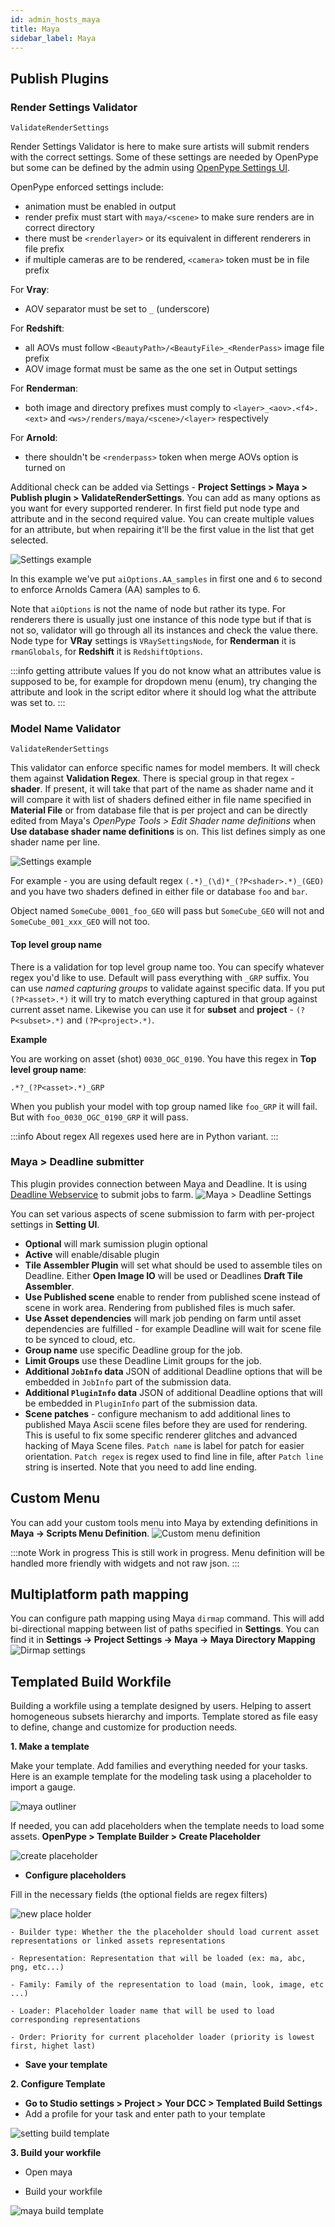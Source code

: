 ```yaml
---
id: admin_hosts_maya
title: Maya
sidebar_label: Maya
---
```


## Publish Plugins

### Render Settings Validator

`ValidateRenderSettings`

Render Settings Validator is here to make sure artists will submit renders
with the correct settings. Some of these settings are needed by OpenPype but some
can be defined by the admin using [OpenPype Settings UI](admin_settings.md).

OpenPype enforced settings include:

- animation must be enabled in output
- render prefix must start with `maya/<scene>` to make sure renders are in
correct directory
- there must be `<renderlayer>` or its equivalent in different renderers in
file prefix
- if multiple cameras are to be rendered, `<camera>` token must be in file prefix

For **Vray**:
- AOV separator must be set to `_` (underscore)

For **Redshift**:
- all AOVs must follow `<BeautyPath>/<BeautyFile>_<RenderPass>` image file prefix
- AOV image format must be same as the one set in Output settings

For **Renderman**:
- both image and directory prefixes must comply to `<layer>_<aov>.<f4>.<ext>` and `<ws>/renders/maya/<scene>/<layer>` respectively

For **Arnold**:
- there shouldn't be `<renderpass>` token when merge AOVs option is turned on

Additional check can be added via Settings - **Project Settings > Maya > Publish plugin > ValidateRenderSettings**.
You can add as many options as you want for every supported renderer. In first field put node type and attribute
and in the second required value. You can create multiple values for an attribute, but when repairing it'll be the first value in the list that get selected.

![Settings example](assets/maya-admin_render_settings_validator.png)

In this example we've put `aiOptions.AA_samples` in first one and `6` to second to enforce
Arnolds Camera (AA) samples to 6.

Note that `aiOptions` is not the name of node but rather its type. For renderers there is usually
just one instance of this node type but if that is not so, validator will go through all its
instances and check the value there. Node type for **VRay** settings is `VRaySettingsNode`, for **Renderman**
it is `rmanGlobals`, for **Redshift** it is `RedshiftOptions`.

:::info getting attribute values
If you do not know what an attributes value is supposed to be, for example for dropdown menu (enum), try changing the attribute and look in the script editor where it should log what the attribute was set to.
:::

### Model Name Validator

`ValidateRenderSettings`

This validator can enforce specific names for model members. It will check them against **Validation Regex**.
There is special group in that regex - **shader**. If present, it will take that part of the name as shader name
and it will compare it with list of shaders defined either in file name specified in **Material File** or from
database file that is per project and can be directly edited from Maya's *OpenPype Tools > Edit Shader name definitions* when
**Use database shader name definitions** is on. This list defines simply as one shader name per line.

![Settings example](assets/maya-admin_model_name_validator.png)

For example - you are using default regex `(.*)_(\d)*_(?P<shader>.*)_(GEO)` and you have two shaders defined
in either file or database `foo` and `bar`.

Object named `SomeCube_0001_foo_GEO` will pass but `SomeCube_GEO` will not and `SomeCube_001_xxx_GEO` will not too.

#### Top level group name
There is a validation for top level group name too. You can specify whatever regex you'd like to use. Default will
pass everything with `_GRP` suffix. You can use *named capturing groups* to validate against specific data. If you
put `(?P<asset>.*)` it will try to match everything captured in that group against current asset name. Likewise you can
use it for **subset** and **project** - `(?P<subset>.*)` and `(?P<project>.*)`.

**Example**

You are working on asset (shot) `0030_OGC_0190`. You have this regex in **Top level group name**:
```regexp
.*?_(?P<asset>.*)_GRP
```

When you publish your model with top group named like `foo_GRP` it will fail. But with `foo_0030_OGC_0190_GRP` it will pass.

:::info About regex
All regexes used here are in Python variant.
:::

### Maya > Deadline submitter
This plugin provides connection between Maya and Deadline. It is using [Deadline Webservice](https://docs.thinkboxsoftware.com/products/deadline/10.0/1_User%20Manual/manual/web-service.html) to submit jobs to farm.
![Maya > Deadline Settings](assets/maya-admin_submit_maya_job_to_deadline.png)

You can set various aspects of scene submission to farm with per-project settings in **Setting UI**.

 - **Optional** will mark sumission plugin optional
 - **Active** will enable/disable plugin
 - **Tile Assembler Plugin** will set what should be used to assemble tiles on Deadline. Either **Open Image IO** will be used
or Deadlines **Draft Tile Assembler**.
 - **Use Published scene** enable to render from published scene instead of scene in work area. Rendering from published files is much safer.
 - **Use Asset dependencies** will mark job pending on farm until asset dependencies are fulfilled - for example Deadline will wait for scene file to be synced to cloud, etc.
 - **Group name** use specific Deadline group for the job.
 - **Limit Groups** use these Deadline Limit groups for the job.
 - **Additional `JobInfo` data** JSON of additional Deadline options that will be embedded in `JobInfo` part of the submission data.
 - **Additional `PluginInfo` data** JSON of additional Deadline options that will be embedded in `PluginInfo` part of the submission data.
 - **Scene patches** - configure mechanism to add additional lines to published Maya Ascii scene files before they are used for rendering.
This is useful to fix some specific renderer glitches and advanced hacking of Maya Scene files. `Patch name` is label for patch for easier orientation.
`Patch regex` is regex used to find line in file, after `Patch line` string is inserted. Note that you need to add line ending.

## Custom Menu
You can add your custom tools menu into Maya by extending definitions in **Maya -> Scripts Menu Definition**.
![Custom menu definition](assets/maya-admin_scriptsmenu.png)

:::note Work in progress
This is still work in progress. Menu definition will be handled more friendly with widgets and not
raw json.
:::

## Multiplatform path mapping
You can configure path mapping using Maya `dirmap` command. This will add bi-directional mapping between
list of paths specified in **Settings**. You can find it in **Settings -> Project Settings -> Maya -> Maya Directory Mapping**
![Dirmap settings](assets/maya-admin_dirmap_settings.png)

## Templated Build Workfile

Building a workfile using a template designed by users. Helping to assert homogeneous subsets hierarchy and imports. Template stored as file easy to define, change and customize for production needs.

 **1. Make a template**

Make your template. Add families and everything needed for your tasks. Here is an example template for the modeling task using a placeholder to import a gauge.

![maya outliner](assets/maya-workfile-outliner.png)

If needed, you can add placeholders when the template needs to load some assets. **OpenPype > Template Builder > Create Placeholder**

![create placeholder](assets/maya-create_placeholder.png)

- **Configure placeholders**

Fill in the necessary fields (the optional fields are regex filters)

![new place holder](assets/maya-placeholder_new.png)


    - Builder type: Whether the the placeholder should load current asset representations or linked assets representations

    - Representation: Representation that will be loaded (ex: ma, abc, png, etc...)

    - Family: Family of the representation to load (main, look, image, etc ...)

    - Loader: Placeholder loader name that will be used to load corresponding representations

    - Order: Priority for current placeholder loader (priority is lowest first, highet last)

- **Save your template**


 **2. Configure Template**

- **Go to Studio settings > Project > Your DCC > Templated Build Settings**
- Add a profile for your task and enter path to your template

![setting build template](assets/settings/template_build_workfile.png)

**3. Build your workfile**

- Open maya

- Build your workfile

![maya build template](assets/maya-build_workfile_from_template.png)
